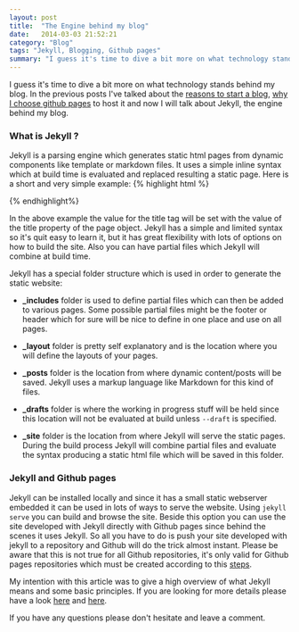 ```yaml
---
layout: post
title:  "The Engine behind my blog"
date:   2014-03-03 21:52:21
category: "Blog"
tags: "Jekyll, Blogging, Github pages"
summary: "I guess it's time to dive a bit more on what technology stands behind my blog. In the previous posts I've talked about the reasons to start a blog, why I choose github pages to host it and now I will talk about Jekyll, the engine behind my blog."
---
```


<p class="dropcap">I guess it's time to dive a bit more on what technology stands behind my blog. In the previous posts I've talked about the <a href="http://www.romuluscrisan.com/blog/2014/02/23/why-a-blog.html">reasons to start a blog</a>, <a href="http://www.romuluscrisan.com/blog/2014/02/24/why-i-choose-github-pages.html">why I choose github pages</a> to host it and now I will talk about Jekyll, the engine behind my blog.</p>

### What is Jekyll ? ###

Jekyll is a parsing engine which generates static html pages from dynamic components like template or markdown files. It uses a simple inline syntax which at build time is evaluated and replaced resulting a static page. Here is a short and very simple example:
{% highlight html %}
<meta http-equiv="Content-type" content="text/html; charset=utf-8" />
<title>{{ "{{ page.title " }}}}</title>
{% endhighlight%}

In the above example the value for the title tag will be set with the value of the title property of the page object. Jekyll has a simple and limited syntax so it's quit easy to learn it, but it has great flexibility with lots of options on how to build the site. Also you can have partial files which Jekyll will combine at build time.

Jekyll has a special folder structure which is used in order to generate the static website:

- **_includes** folder is used to define partial files which can then be added to various pages. Some possible partial files might be the footer or header which for sure will be nice to define in one place and use on all pages.

- **_layout** folder is pretty self explanatory and is the location where you will define the layouts of your pages.

- **_posts** folder is the location from where dynamic content/posts will be saved. Jekyll uses a markup language like Markdown for this kind of files.

- **_drafts** folder is where the working in progress stuff will be held since this location will not be evaluated at build unless `--draft` is specified.

- **_site** folder is the location from where Jekyll will serve the static pages. During the build process Jekyll will combine partial files and evaluate the syntax producing a static html file which will be saved in this folder.

### Jekyll and Github pages ###

Jekyll can be installed locally and since it has a small static webserver embedded it can be used in lots of ways to serve the website. Using `jekyll serve` you can build and browse the site. Beside this option you can use the site developed with Jekyll directly with Github pages since behind the scenes it uses Jekyll. So all you have to do is push your site developed with jekyll to a repository and Github will do the trick almost instant. Please be aware that this is not true for all Github repositories, it's only valid for Github pages repositories which must be created according to this [steps](http://pages.github.com/).  


My intention with this article was to give a high overview of what Jekyll means and some basic principles. If you are looking for more details please have a look [here](http://jekyllrb.com/) and [here](http://jekyllbootstrap.com/lessons/jekyll-introduction.html).

If you have any questions please don't hesitate and leave a comment.


